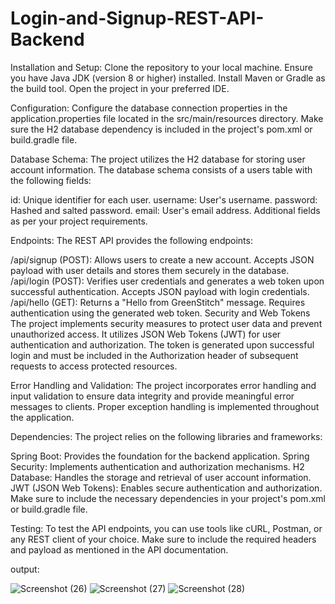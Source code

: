 # Login-and-Signup-REST-API-Backend

Installation and Setup:
Clone the repository to your local machine.
Ensure you have Java JDK (version 8 or higher) installed.
Install Maven or Gradle as the build tool.
Open the project in your preferred IDE.

Configuration:
Configure the database connection properties in the application.properties file located in the src/main/resources directory.
Make sure the H2 database dependency is included in the project's pom.xml or build.gradle file.

Database Schema:
The project utilizes the H2 database for storing user account information. The database schema consists of a users table with the following fields:

id: Unique identifier for each user.
username: User's username.
password: Hashed and salted password.
email: User's email address.
Additional fields as per your project requirements.

Endpoints:
The REST API provides the following endpoints:

/api/signup (POST): Allows users to create a new account. Accepts JSON payload with user details and stores them securely in the database.
/api/login (POST): Verifies user credentials and generates a web token upon successful authentication. Accepts JSON payload with login credentials.
/api/hello (GET): Returns a "Hello from GreenStitch" message. Requires authentication using the generated web token.
Security and Web Tokens
The project implements security measures to protect user data and prevent unauthorized access. It utilizes JSON Web Tokens (JWT) for user authentication and authorization. The token is generated upon successful login and must be included in the Authorization header of subsequent requests to access protected resources.

Error Handling and Validation:
The project incorporates error handling and input validation to ensure data integrity and provide meaningful error messages to clients. Proper exception handling is implemented throughout the application.

Dependencies:
The project relies on the following libraries and frameworks:

Spring Boot: Provides the foundation for the backend application.
Spring Security: Implements authentication and authorization mechanisms.
H2 Database: Handles the storage and retrieval of user account information.
JWT (JSON Web Tokens): Enables secure authentication and authorization.
Make sure to include the necessary dependencies in your project's pom.xml or build.gradle file.

Testing:
To test the API endpoints, you can use tools like cURL, Postman, or any REST client of your choice. Make sure to include the required headers and payload as mentioned in the API documentation.

output:

![Screenshot (26)](https://github.com/Ajithbj/Login-and-Signup-REST-API-Backend/assets/88621660/185677dc-2100-465d-b0de-a19858d4dcab)
![Screenshot (27)](https://github.com/Ajithbj/Login-and-Signup-REST-API-Backend/assets/88621660/ed69eb1e-fad6-40cb-b3c2-c32b907664fc)
![Screenshot (28)](https://github.com/Ajithbj/Login-and-Signup-REST-API-Backend/assets/88621660/4b56c76d-0e12-4052-8045-35bb59a9d7d4)
